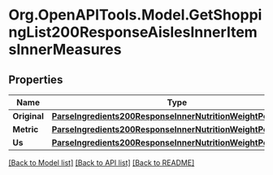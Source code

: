 # Org.OpenAPITools.Model.GetShoppingList200ResponseAislesInnerItemsInnerMeasures

## Properties

Name | Type | Description | Notes
------------ | ------------- | ------------- | -------------
**Original** | [**ParseIngredients200ResponseInnerNutritionWeightPerServing**](ParseIngredients200ResponseInnerNutritionWeightPerServing.md) |  | 
**Metric** | [**ParseIngredients200ResponseInnerNutritionWeightPerServing**](ParseIngredients200ResponseInnerNutritionWeightPerServing.md) |  | 
**Us** | [**ParseIngredients200ResponseInnerNutritionWeightPerServing**](ParseIngredients200ResponseInnerNutritionWeightPerServing.md) |  | 

[[Back to Model list]](../README.md#documentation-for-models) [[Back to API list]](../README.md#documentation-for-api-endpoints) [[Back to README]](../README.md)

